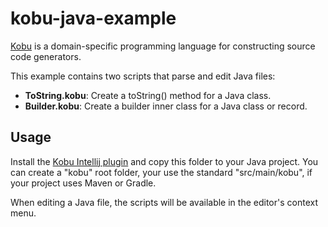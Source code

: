 # kobu-java-example

[Kobu](https://github.com/kobuscript/kobu-interpreter) is a domain-specific programming language for constructing 
source code generators.

This example contains two scripts that parse and edit Java files:

* **ToString.kobu**: Create a toString() method for a Java class.
* **Builder.kobu**: Create a builder inner class for a Java class or record.

## Usage

Install the [Kobu Intellij plugin](https://github.com/kobuscript/kobu-intellij) and copy this folder to your Java project. You can create a "kobu" root folder, your use the standard "src/main/kobu", if your project uses Maven or Gradle.

When editing a Java file, the scripts will be available in the editor's context menu.
